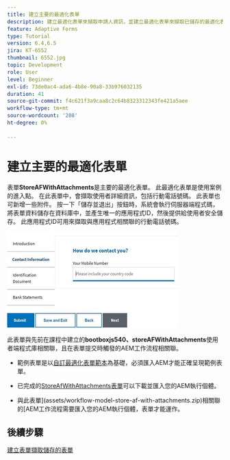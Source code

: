 ```yaml
---
title: 建立主要的最適化表單
description: 建立最適化表單來擷取申請人資訊，並建立最適化表單來擷取已儲存的最適化表單
feature: Adaptive Forms
type: Tutorial
version: 6.4,6.5
jira: KT-6552
thumbnail: 6552.jpg
topic: Development
role: User
level: Beginner
exl-id: 73de0ac4-ada6-4b8e-90a8-33b976032135
duration: 41
source-git-commit: f4c621f3a9caa8c2c64b8323312343fe421a5aee
workflow-type: tm+mt
source-wordcount: '208'
ht-degree: 0%

---
```


# 建立主要的最適化表單

表單&#x200B;**StoreAFWithAttachments**&#x200B;是主要的最適化表單。 此最適化表單是使用案例的進入點。 在此表單中，會擷取使用者詳細資訊，包括行動電話號碼。 此表單也可新增一些附件。 按一下「儲存並退出」按鈕時，系統會執行伺服器端程式碼，將表單資料儲存在資料庫中，並產生唯一的應用程式ID，然後提供給使用者安全儲存。 此應用程式ID可用來擷取與應用程式相關聯的行動電話號碼。

![主應用程式表單](assets/6552.JPG)

此表單與先前在課程中建立的&#x200B;**bootboxjs540、storeAFWithAttachments**&#x200B;使用者端程式庫相關聯，且在表單提交時觸發的AEM工作流程相關聯。


* 範例表單是以[自訂最適化表單範本](assets/custom-template-with-page-component.zip)為基礎，必須匯入AEM才能正確呈現範例表單。

* 已完成的[StoreAfWithAttachments表單](assets/store-af-with-attachments-form.zip)可以下載並匯入您的AEM執行個體。

* 與此表單](assets/workflow-model-store-af-with-attachments.zip)相關聯的[AEM工作流程需要匯入您的AEM執行個體，表單才能運作。


## 後續步驟

[建立表單擷取儲存的表單](./retrieve-saved-form.md)